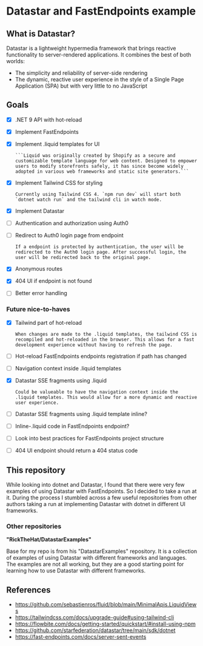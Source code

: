 # Datastar and FastEndpoints example

## What is Datastar?

Datastar is a lightweight hypermedia framework that brings reactive functionality to server-rendered applications. It combines the best of both worlds:

 - The simplicity and reliability of server-side rendering
 - The dynamic, reactive user experience in the style of a Single Page Application (SPA) but with very little to no JavaScript

## Goals

 - [x] .NET 9 API with hot-reload
 - [x] Implement FastEndpoints
 - [x] Implement .liquid templates for UI

       ```Liquid was originally created by Shopify as a secure and customizable template language for web content. Designed to empower users to modify storefronts safely, it has since become widely adopted in various web frameworks and static site generators.```

 - [x] Implement Tailwind CSS for styling

       Currently using Tailwind CSS 4. `npm run dev` will start both `dotnet watch run` and the tailwind cli in watch mode.

 - [x] Implement Datastar
 - [ ] Authentication and authorization using Auth0
 - [ ] Redirect to Auth0 login page from endpoint

       If a endpoint is protected by authentication, the user will be redirected to the Auth0 login page. After successful login, the user will be redirected back to the original page.

 - [x] Anonymous routes
 - [x] 404 UI if endpoint is not found
 - [ ] Better error handling

### Future nice-to-haves
 - [x] Tailwind part of hot-reload

       When changes are made to the .liquid templates, the tailwind CSS is recompiled and hot-reloaded in the browser. This allows for a fast development experience without having to refresh the page.

 - [ ] Hot-reload FastEndpoints endpoints registration if path has changed
 - [ ] Navigation context inside .liquid templates
 - [x] Datastar SSE fragments using .liquid

       Could be valueable to have the navigation context inside the .liquid templates. This would allow for a more dynamic and reactive user experience.

 - [ ] Datastar SSE fragments using .liquid template inline?
 - [ ] Inline-.liquid code in FastEndpoints endpoint?
 - [ ] Look into best practices for FastEndpoints project structure
 - [ ] 404 UI endpoint should return a 404 status code

## This repository

While looking into dotnet and Datastar, I found that there were very few examples of using Datastar with FastEndpoints. So I decided to take a run at it. During the process I stumbled across a few useful repositories from other authors taking a run at implementing Datastar with dotnet in different UI frameworks.

### Other repositories

**"RickTheHat/DatastarExamples"**

Base for my repo is from his "DatastarExamples" repository. It is a collection of examples of using Datastar with different frameworks and languages. The examples are not all working, but they are a good starting point for learning how to use Datastar with different frameworks.

## References

- https://github.com/sebastienros/fluid/blob/main/MinimalApis.LiquidViews
- https://tailwindcss.com/docs/upgrade-guide#using-tailwind-cli
- https://flowbite.com/docs/getting-started/quickstart/#install-using-npm
- https://github.com/starfederation/datastar/tree/main/sdk/dotnet
- https://fast-endpoints.com/docs/server-sent-events